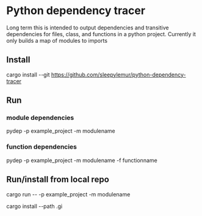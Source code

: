 # Python dependency tracer

Long term this is intended to output dependencies and transitive dependencies for files, class, and functions in a python project.
Currently it only builds a map of modules to imports

## Install

cargo install --git https://github.com/sleepylemur/python-dependency-tracer

## Run

### module dependencies

pydep -p example_project -m modulename

### function dependencies

pydep -p example_project -m modulename -f functionname

## Run/install from local repo

cargo run -- -p example_project -m modulename

cargo install --path .gi
